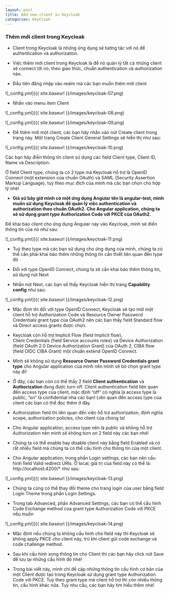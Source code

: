 ```yaml
---
layout: post
title: Add new client in Keycloak
categories: KeyCloak
---
```


### Thêm mới client trong Keycloak

- Client trong Keycloak là những ứng dụng sẽ tương tác với nó để authentication và authorization.
- Việc thêm mới client trong Keycloak là để nó quản lý tất cả những client sẽ connect tới nó, theo giao thức, chuẩn authentication và authorization nào.


- Đầu tiên đăng nhập vào realm mà các bạn muốn thêm mới client

![_config.yml]({{ site.baseurl }}/images/keycloak-07.png)

- Nhấn vào menu item Client 

![_config.yml]({{ site.baseurl }}/images/keycloak-08.png)

![_config.yml]({{ site.baseurl }}/images/keycloak-09.png)

- Để thêm mới một client, các bạn hãy nhấn vào nút Create client trong trang này. Một trang Create Client General Settings sẽ hiển thị như sau:

![_config.yml]({{ site.baseurl }}/images/keycloak-10.png)

Các bạn hãy điền thông tin client sử dụng các field Client type, Client ID, Name và Description.

Ở field Client type, chúng ta có 2 type mà Keycloak hỗ trợ là OpenID Connect (một extension của chuẩn OAuth) và SAML (Security Assertion Markup Language), tuỳ theo mục đích của mình mà các bạn chọn cho hợp lý nhé!

- **Giả sử bây giờ mình có một ứng dụng Angular tên là angular-test, mình muốn sử dụng Keycloak để quản lý việc authentication và authorization theo chuẩn OAuth2. Cho Angular application, chúng ta sẽ sử dụng grant type Authorization Code với PKCE của OAuth2.**

Để khai báo client cho ứng dụng Angular này vào Keycloak, mình sẽ điền thông tin của nó như sau:

![_config.yml]({{ site.baseurl }}/images/keycloak-11.png)

- Tuỳ theo type mà các bạn sử dụng cho ứng dụng của mình, chúng ta có thể cần phải khai báo thêm những thông tin cần thiết liên quan đến type đó
-  Đối với type OpenID Connect, chúng ta sẽ cần khai báo thêm thông tin, sử dụng nút Next

- Nhấn nút Next, các bạn sẽ thấy Keycloak hiển thị trang **Capability config** như sau:

![_config.yml]({{ site.baseurl }}/images/keycloak-12.png)

- Mặc định thì đối với type OpenID Connect, Keycloak sẽ tạo mới một client hỗ trợ Authorization Code và Resource Owner Password Credentials grant type của OAuth2 nên các bạn thấy field Standard flow và Direct access grants được chọn. 

- Keycloak còn hỗ trợ Implicit Flow (field Implicit flow),  
Client Credentials (field Service accounts roles)
 và Device Authorization (field OAuth 2.0 Device Authorization Grant) của OAuth 2, 
 CIBA flow (field OIDC CIBA Grant) một chuẩn extend OpenID Connect.

 - Mình sẽ không sử dụng **Resource Owner Password Credentials grant type** cho Angular application của mình nên mình sẽ bỏ chọn grant type này đi!

- Ở đây, các bạn còn có thể thấy 2 field **Client authentication** và **Authorization** đang được turn off. Client authentication field liên quan đến access type của client, mặc định “off” có nghĩa là access type là public, “on” là confidential nha các bạn! Liên quan đến access type của client các bạn có thể đọc thêm ở đây.

- Authorization field thì liên quan đến việc hỗ trợ authorization, định nghĩa scope, authorization policies, cho client của chúng ta!

- Cho Angular application, access type nên là public và không hỗ trợ Authorization nên mình sẽ không turn on 2 field này các bạn nhé!

- Chúng ta có thể enable hay disable client này bằng field Enabled và có rất nhiều field mà chúng ta có thể cấu hình cho thông tin của một client.

- Cho Angular application, trong phần Login settings, các bạn nên cấu hình field Valid redirect URIs. Ở local, giá trị của field này có thể là: http://localhost:4200/* như sau:

![_config.yml]({{ site.baseurl }}/images/keycloak-13.png)

- Chúng ta cũng có thể thay đổi theme cho trang login của user bằng field Login Theme trong phần Login Settings.

- Trong tab Advanced, phần Advanced Settings, các bạn có thể cấu hình Code Exchange method của grant type Authorization Code với PKCE nếu muốn

![_config.yml]({{ site.baseurl }}/images/keycloak-14.png)

- Mặc định nếu chúng ta không cấu hình cho field này thì Keycloak sẽ không apply PKCE cho client này, trừ khi client gửi code exchange và code challenge method.

- Sau khi cấu hình xong thông tin cho Client thì các bạn hãy click nút Save để lưu lại những cấu hình đó nhé!

- Trong bài viết này, mình chỉ đề cập những thông tin cấu hình cơ bản của một Client được tạo trong Keycloak sử dụng grant type Authorization Code với PKCE. Tuỳ theo grant type mà client hỗ trợ thì còn nhiều thông tin, cấu hình khác nữa. Tuỳ nhu cầu, các bạn hãy tìm hiểu thêm nhé!